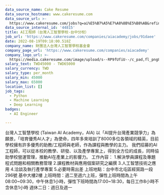 ```yaml
---
data_source_name: Cake Resume
data_source_hostname: www.cakeresume.com
data_source_url: >-
  https://www.cakeresume.com/jobs?q=ai%E5%B7%A5%E7%A8%8B%E5%B8%AB&refinementList%5Blang_[…]y_type%5D=per_year&range%5Bsalary_range%5D%5Bmin%5D=1000000
data_source_internal_id: '44815'
title: AI工程師（台灣人工智慧學校-台中分校）
job_url: 'https://www.cakeresume.com/companies/aiacademy/jobs/91daee'
date: 2022-08-19T09:18:00.518Z
company_name: 財團法人台灣人工智慧學校基金會
company_page_url: 'https://www.cakeresume.com/companies/aiacademy'
company_logo_url: >-
  https://media.cakeresume.com/image/upload/s--RP9fUfiU--/c_pad,fl_png8,h_200,w_200/v1660897829/ov6totl9xch39ovthear.png
salary_text: TWD45000 - TWD65000
salary_currency: TWD
salary_type: per_month
salary_min: 45000
salary_max: 65000
location_list: []
job_tags:
  - Python
  - Machine Learning
  - Deep Learning
badges:
  - AI Engineer

---
```


台灣人工智慧學校 (Taiwan AI Academy，AIA) 以「AI提升台灣產業競爭力」為願景，「培育優秀AI人才」為使命，四年多來培訓了8000多位各領域的精英，目前學校擁有許多優秀的助教/工程師與老師，作為課程與教學的主力。 我們招募的AI工程師，可以從本校的教學、研發、以及產學專案上，得到全方位的成長，同時協助學校營運管理，推動AI在產業上的影響力。 工作內容： 1.解決學員課程及專題程式問題和相關教務管理 2.課程教材與應用個案研究之編撰 3.人工智慧技術之應用 4.洽談及執行產學專案 5.必要時需出差 上班地點：台中市北屯區經貿路一段296號 基中大樓2樓 上班時間：週二至週六上班，彈性上班時間為上午08:00~09:30，中午休息1小時，彈性下班時間為17:00~18:30，每日工作8小時不含休息1小時 週休二日：週日及週一